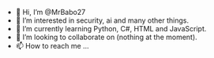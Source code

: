 - 👋 Hi, I’m @MrBabo27
- 👀 I’m interested in security, ai and many other things.
- 🌱 I’m currently learning Python, C#, HTML and JavaScript.
- 💞️ I’m looking to collaborate on (nothing at the moment).
- 📫 How to reach me ...

<!---
Mrbabo27/Mrbabo27 is a ✨ special ✨ repository because its `README.md` (this file) appears on your GitHub profile.
You can click the Preview link to take a look at your changes.
--->
